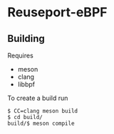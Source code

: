 # Reuseport-eBPF

## Building

Requires

* meson
* clang
* libbpf

To create a build run

```shell
$ CC=clang meson build
$ cd build/
build/$ meson compile
```

